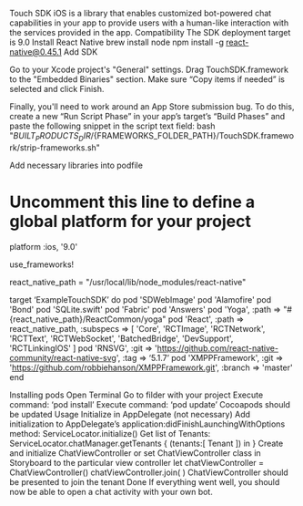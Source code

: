 Touch SDK iOS is a library that enables customized bot-powered chat capabilities in your app to provide users with a human-like interaction with the services provided in the app.
Compatibility
The SDK deployment target is 9.0
Install React Native
brew install node
npm install -g react-native@0.45.1
Add SDK

Go to your Xcode project's "General" settings. Drag TouchSDK.framework to the "Embedded Binaries" section. Make sure “Copy items if needed” is selected and click Finish.



Finally, you'll need to work around an App Store submission bug. To do this, create a new “Run Script Phase” in your app’s target’s “Build Phases” and paste the following snippet in the script text field:
bash "${BUILT_PRODUCTS_DIR}/${FRAMEWORKS_FOLDER_PATH}/TouchSDK.framework/strip-frameworks.sh"



Add necessary libraries into podfile
# Uncomment this line to define a global platform for your project
platform :ios, '9.0'

use_frameworks!


react_native_path = "/usr/local/lib/node_modules/react-native"

target ‘ExampleTouchSDK’ do
 pod 'SDWebImage'
 pod 'Alamofire'
 pod 'Bond'
 pod 'SQLite.swift'
 pod 'Fabric'
 pod 'Answers'
 pod 'Yoga', :path => "#{react_native_path}/ReactCommon/yoga"
 pod 'React', :path => react_native_path, :subspecs => [
   'Core',
   'RCTImage',
   'RCTNetwork',
   'RCTText',
   'RCTWebSocket',
   'BatchedBridge',
   'DevSupport',
   'RCTLinkingIOS'
   ]
 pod 'RNSVG', :git => 'https://github.com/react-native-community/react-native-svg', :tag => ‘5.1.7’
 pod 'XMPPFramework', :git => 'https://github.com/robbiehanson/XMPPFramework.git', :branch => 'master'
end



Installing pods
Open Terminal
Go to filder with your project
Execute command: ‘pod install’
Execute command: ‘pod update’
Cocoapods should be updated
Usage
Initialize in AppDelegate (not necessary)
Add initialization to AppDelegate’s application:didFinishLaunchingWithOptions method:
ServiceLocator.initialize()
Get list of Tenants:
ServiceLocator.chatManager.getTenants { (tenants:[ Tenant ]) in }
Create and initialize ChatViewController or set ChatViewController class in Storyboard to the particular view controller
let chatViewController = ChatViewController()
chatViewController.join( <Tenant>)
ChatViewController should be presented to join the tenant
Done
If everything went well, you should now be able to open a chat activity with your own bot.
